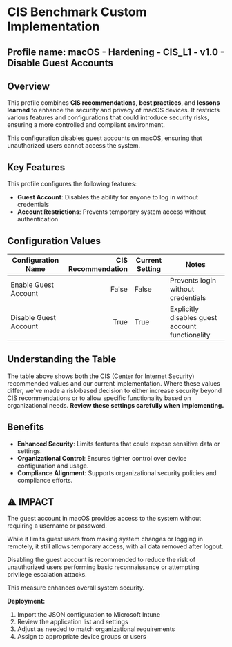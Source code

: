 # CIS Benchmark Custom Implementation
## Profile name: macOS - Hardening - CIS_L1 - v1.0 - Disable Guest Accounts

## Overview
This profile combines **CIS recommendations**, **best practices**, and **lessons learned** to enhance the security and privacy of macOS devices. 
It restricts various features and configurations that could introduce security risks, ensuring a more controlled and compliant environment.  

This configuration disables guest accounts on macOS, ensuring that unauthorized users cannot access the system.

## Key Features  
This profile configures the following features:  

- **Guest Account**: Disables the ability for anyone to log in without credentials
- **Account Restrictions**: Prevents temporary system access without authentication

## Configuration Values  
| Configuration Name | CIS Recommendation | Current Setting | Notes |
|-------------------|--------------------:|-----------------|-------|
| Enable Guest Account | False | False | Prevents login without credentials |
| Disable Guest Account | True | True | Explicitly disables guest account functionality |

## Understanding the Table
The table above shows both the CIS (Center for Internet Security) recommended values and our current implementation. Where these values differ, we've made a risk-based decision to either increase security beyond CIS recommendations or to allow specific functionality based on organizational needs. **Review these settings carefully when implementing.**

## Benefits  
- **Enhanced Security**: Limits features that could expose sensitive data or settings.  
- **Organizational Control**: Ensures tighter control over device configuration and usage.  
- **Compliance Alignment**: Supports organizational security policies and compliance efforts.

## ⚠️  IMPACT
The guest account in macOS provides access to the system without requiring a username or password. 

While it limits guest users from making system changes or logging in remotely, it still allows temporary access, with all data removed after logout.

Disabling the guest account is recommended to reduce the risk of unauthorized users performing basic reconnaissance or attempting privilege escalation attacks. 

This measure enhances overall system security.

**Deployment:**
1. Import the JSON configuration to Microsoft Intune
2. Review the application list and settings
3. Adjust as needed to match organizational requirements
4. Assign to appropriate device groups or users